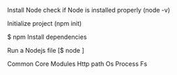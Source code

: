 Install Node
check if Node is installed properly (node -v)

Initialize project (npm init)

$ npm Install dependencies <package-name>

Run a Nodejs file [$ node <name-of-file>]

Common Core Modules
Http
path
Os
Process
Fs
